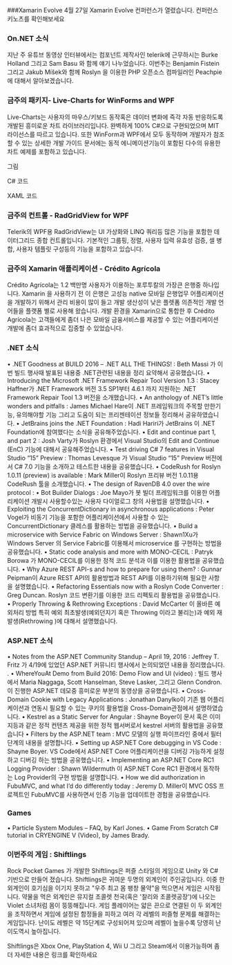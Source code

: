 ###Xamarin Evolve
4월 27일 Xamarin Evolve 컨퍼런스가 열렸습니다. 컨퍼런스 키노츠를 확인해보세요

### On.NET 소식
지난 주 유튜브 동영상 인터뷰에서는 컴포넌트 제작사인 telerik에 근무하시는  Burke Holland 그리고 Sam Basu 와 함께  얘기 나누었습니다. 이번주는  Benjamin Fistein 그리고 Jakub Míšek와 함께 Roslyn 을 이용한 PHP 오픈소스 컴파일러인 Peachpie에 대해서 알아보겠습니다.

### 금주의 패키지- Live-Charts for WinForms and WPF
Live-Charts는 사용자의 마우스/키보드 동작혹은 데이터 변화에 즉각 자동 반응하도록 개발된 흥미로운 차트 라이브러리입니다. 완벽하게 100% C#으로 구현되었으며 MIT 라이선스를 따르고 있습니다. 또한 WinForm과 WPF에서 모두 동작하며 개발자가 참조할 수 있는 상세한 개발 가이드 문서에는 동적 에니메이션기능이 포함된 다수의 유용한 차트 예제를 포함하고 있습니다.

그림

C# 코드

XAML 코드

### 금주의 컨트롤 - RadGridView for WPF
Telerik의 WPF용 RadGridView는 UI 가상화와 LINQ 쿼리등 많은 기능을 포함한 데이터그리드 종합 컨트롤입니다. 기본적인 그룹핑, 정렬, 사용자 입력 유효성 검증, 셀 병합, 사용자 템플릿 구성등의 기능을 포함하고 있습니다.

### 금주의 Xamarin 애플리케이션 - Crédito Agrícola
Crédito Agrícola는 1.2 백만명 사용자가 이용하는 포루투칼의 가장큰 은행중 하나입니다. Xamarin 을 사용하기 전 이 은행은 고성능 native 모바일 은행업무 어플리케이션을 개발하기 위해서 관리 비용이 많이 들고 개발 생산성이 낮은 플렛폼 의존적인 개발 언어들을 플랫폼 별로 사용해 왔습니다.  개발 환경을 Xamarin으로 통합한 후 Crédito Agrícola는 고객들에게 좀더 나은 모바일 금융서비스를 제공할 수 있는 어플리케이션 개발에 좀더 효과적으로 집중할 수 있었습니다.

### .NET 소식
• .NET Goodness at BUILD 2016 – .NET ALL THE THINGS! : Beth Massi 가 이번 빌드 행사때 발표된 내용중 .NET관련된 내용을 정리 요약해서 공유했습니다.
• Introducing the Microsoft .NET Framework Repair Tool Version 1.3 : Stacey Haffner가 .NET Framework  버전 3.5 SP1부터 4.6.1 까지 지원하는  .NET Framework Repair Tool 1.3 버전을 소개했습니다.
• An anthology of .NET’s little wonders and pitfalls : James Michael Hare이 .NET 프레임워크의 주목할 만한기능, 유의해야할 기능 그리고 도움이 되는 프리젠테이션 정보들 정리해서 공유하였습니다.
• JetBrains joins the .NET Foundation : Hadi Hariri가 JetBrains 이  .NET Foundation에 참여했다는 소식을 공유해주었습니다.
• Edit and continue part 1, and part 2 : Josh Varty가 Roslyn 환경에서 Visual Studio의 Edit and Continue (EnC) 기능에 대해서 공유해주었습니다.
• Test driving C# 7 features in Visual Studio “15” Preview : Thomas Levesque 가 Visual Studio “15” Preview 버전에서  C# 7.0 기능을 소개하고 테스트한 내용을 공유했습니다.
• CodeRush for Roslyn 1.0.11 (preview) is available : Mark Miller이 Roslyn 프리뷰 버전 1.0.11용 CodeRush 툴을 소개했습니다.
• The design of RavenDB 4.0 over the wire protocol : 
• Bot Builder Dialogs : Joe Mayo가 봇 빌더 프레임워크를 이용한 어플리케이션 개발시 사용할수있는 사용자 다이얼로그 창의 사용법을 설명했습니다.
• Exploiting the ConcurrentDictionary in asynchronous applications : Peter Vogel가 비동기 기능을 포함한 어플리케이션에서 사용할 수 있는 ConcurrentDictionary 클레스를 활용하는 방법을 공유했습니다.
• Build a microservice with Service Fabric on Windows Server : Shawn1Xu가 Windows Server 의 Service Fabric를 이용해서 microservice 를 구현하는 방법을 공유했습니다.
• Static code analysis and more with MONO-CECIL : Patryk Borowa 가 MONO-CECIL를 이용한 정적 코드 분석과 이를 이용한 활용법을 공유했습니다.
• Why Azure REST API-s and how to prepare for using them? : Gunnar Peipman이  Azure REST API의 활용방법과 REST API를 이용하기위해 필요한 사항을 설명했습니다.
• Refactoring Essentials now with a Roslyn Code Converter : Greg Duncan. Roslyn 코드 변환기를 이용한 코드 리펙토리 활용법을 공유했습니다.
• Properly Throwing & Rethrowing Exceptions : David McCarter 이 올바른 예외처리 방법 특히 예외 최초발생(예외던지기 혹은 Throwing 이라고 불리는)과 예외 재 발생(Rethrowing )에 대해서 설명했습니다.
 

### ASP.NET 소식
• Notes from the ASP.NET Community Standup – April 19, 2016 : Jeffrey T. Fritz 가 4/19에 있었던 ASP.NET 커뮤니티 행사에서 논의되었던 내용을 정리했습니다. .
• WhereYouAt Demo from Build 2016: Demo Flow and UI (video) : 빌드 행사에서  Maria Naggaga, Scott Hanselman, Steve Lasker, 그리고 Glenn Condron.이 진행한 ASP.NET 데모중 흥미로운 부분의 동영상을 공유했습니다.
• Cross-Domain Cookie with Legacy Applications : Jonathan Danylko이 기존 웹 어플리케이션과 연동시 필요할 수 있는 쿠키의 활용법을 Cross-Domain관점에서 설명하였습니다.
• Kestrel as a Static Server for Angular : Shayne Boyer이 문서 혹은 이미지등과 같은 정적 컨텐츠 제공을 위한 정적 웹서버로서 kestrel 서버의 활용법을 공유했습니다
• Filters by the ASP.NET team : MVC 모델의 실행 파이프라인 중에서 필터단계의 내용을 설명합니다.
• Setting up ASP.NET Core debugging in VS Code : Shayne Boyer. VS Code에서 ASP.NET Core 어플리케이션을 디버깅 가능하게 설정하고 디버깅 하는 방법을 공유했습니다.
• Implementing an ASP.NET Core RC1 Logging Provider : Shawn Wildermuth 이 ASP.NET Core RC1  환경에서 동작하는 Log Provider의 구현 방법을 설명합니다.
• How we did authorization in FubuMVC, and what I’d do differently today : Jeremy D. Miller이 MVC OSS 프로젝트인 FubuMVC를 사용하면서 인증 기능을 업데이트한 경험을 공유했습니다.


### Games
• Particle System Modules – FAQ, by Karl Jones.
• Game From Scratch C# tutorial in CRYENGINE V (Video), by James Brady. 

### 이번주의 게임 : Shiftlings
Rock Pocket Games 가 개발한 Shiftlings은 퍼즐 스타일의 게임으로  Unity 와 C# 기반으로 만들어 졌습니다. Shiftlings은 귀여운 두명의 외계인이 주인공입니다. 이중 한 외계인이 호기심을 이기지 못하고 "우주 최고 몸 팽창 물약"을 먹으면서 게임은 시작됩니다.  약물을 먹은 외계인은 뮤지컬 초콜렛 천국(혹은 '찰리와 초콜렛공장')에 나오는 Violet 소녀처럼 몸이 뚱뚱해집니다. 게임 플레이어는 얇은 끈으로 연결된 이 두 외계인을 조작하면서 게임에 설정된 함정들을 피하고 여러 각 레벨의 퍼즐형 문제를 해결하는 게임입니다. 난이도 레벨은 약 15단계로 구성되어져 있으며 레벨이 높을수록 당영히 난이도역시 높아집니다.


Shiftlings은 Xbox One, PlayStation 4, Wii U 그리고 Steam에서 이용가능하며 좀더 자세한 내용은 링크를 확인하세요
